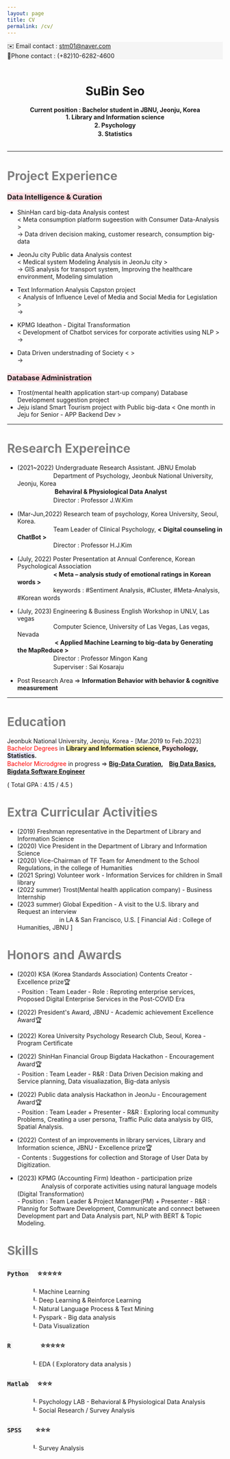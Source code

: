 ```yaml
---
layout: page
title: CV
permalink: /cv/
---
```

<div style="background-color: #F5F5F5">
 ✉️ Email contact : <u> stm01@naver.com </u><br></div>   
<div style="background-color: #F5F5F5"> 
📱Phone contact : (+82)10-6282-4600 </div>     
&nbsp;  

# <center> SuBin Seo </center>  
  
<center><strong> Current position : Bachelor student in JBNU, Jeonju, Korea </strong> </center>   
<center><strong> 1. Library and Information science</strong> </center>    
<center><strong> 2. Psychology　　　　　　　　　</strong> </center>    
<center><strong> 3. Statistics　　　　　　　　　　</strong> </center>    
&nbsp;            

-----

# <span style="color:gray"> Project Experience </span> 
### <span style="background-color:#ffdce0"> Data Intelligence & Curation </span>
  + ShinHan card big-data Analysis contest   
     < Meta consumption platform sugeestion with Consumer Data-Analysis >  
     -> Data driven decision making, customer research, consumption big-data  
      
  + JeonJu city Public data Analysis contest  
     < Medical system Modeling Analysis in JeonJu city >  
      -> GIS analysis for transport system, Improving the healthcare environment, Modeling simulation   

  + Text Information Analysis Capston project    
     < Analysis of Influence Level of Media and Social Media for Legislation >   
     ->   

  + KPMG Ideathon - Digital Transformation   
     < Development of Chatbot services for corporate activities using NLP >   
     ->     

  + Data Driven understnading of Society 
      < >  
     ->    

### <span style="background-color:#ffdce0"> Database Administration </span>   
  + Trost(mental health application start-up company) Database Development suggestion project  
  + Jeju island Smart Tourism project with Public big-data  < One month in Jeju for Senior - APP Backend Dev >   


-----
# <span style="color:gray"> Research Expereince </span>

- (2021~2022) Undergraduate Research Assistant. JBNU Emolab  
　　　　　　Department of Psychology, Jeonbuk National University, Jeonju, Korea   
　　　　　　<strong> Behaviral & Physiological Data Analyst </strong>  
　　　　　　Director : Professor J.W.Kim     

- (Mar-Jun,2022) Research team of psychology, Korea University, Seoul, Korea.   
　　　　　　Team Leader of Clinical Psychology, <strong> < Digital counseling in ChatBot > </strong>   
　　　　　　Director : Professor H.J.Kim    

- (July, 2022) Poster Presentation at Annual Conference, Korean Psychological Association    
　　　　　　<strong>< Meta – analysis study of emotional ratings in Korean words ></strong>     
　　　　　　keywords : #Sentiment Analysis, #Cluster, #Meta-Analysis, #Korean words    

- (July, 2023) Engineering & Business English Workshop in UNLV, Las vegas    
　　　　　　Computer Science, University of Las Vegas, Las vegas, Nevada  
　　　　　　<strong> < Applied Machine Learning to big-data by Generating the MapReduce ></strong>     
　　　　　　Director : Professor Mingon Kang    
　　　　　　Superviser : Sai Kosaraju   

- Post Research Area => **Information Behavior with behavior & cognitive measurement**  

-----
# <span style="color:gray"> Education </span>  
Jeonbuk National University, Jeonju, Korea - [Mar.2019 to Feb.2023]       
<span style="color:red">Bachelor Degrees</span> in **<span style="background-color:#fff5b1">Library and Information science</span>, <span style="background-color:#FFE6E6">Psychology</span>, <span style="background-color:#E6E6FA">Statistics</span>.**      
<span style="color:red">Bachelor Microdgree</span> in progress => <strong> <u>Big-Data Curation</u>,　<u>Big Data Basics</u>,　<u>Bigdata Software Engineer</u></strong>    
    
( Total GPA : 4.15 / 4.5 )  
   
#  <span style="color:gray"> Extra Curricular Activities  </span>   
- (2019) Freshman representative in the Department of Library and Information Science  
- (2020) Vice President in the Department of Library and Information Science  
- (2020) Vice-Chairman of TF Team for Amendment to the School Regulations, in the college of Humanities   
- (2021 Spring) Volunteer work -  Information Services for children in Small library   
- (2022 summer) Trost(Mental health application company) - Business Internship   
- (2023 summer) Global Expedition - A visit to the U.S. library and Request an interview    
　　　　　　　in LA & San Francisco, U.S. [ Financial Aid : College of Humanities, JBNU ]   
  
  
# <span style="color:gray"> Honors and Awards </span>  
  
- (2020) KSA (Korea Standards Association) Contents Creator - Excellence prize🏆     
         - Position : Team Leader 
         - Role : Reproting enterprise services, Proposed Digital Enterprise Services in the Post-COVID Era
         
- (2022) President's Award, JBNU - Academic achievement Excellence Award🏆     
  
- (2022) Korea University Psychology Research Club, Seoul, Korea - Program Certificate    
  
- (2022) ShinHan Financial Group Bigdata Hackathon - Encouragement Award🏆   
         - Position : Team Leader 
         - R&R  : Data Driven Decision making and Service planning, Data visualiazation, Big-data anlysis        
          
- (2022) Public data analysis Hackathon in JeonJu - Encouragement Award🏆  
         - Position : Team Leader + Presenter
         - R&R  : Exploring local community Problems, Creating a user persona, Traffic Pulic data analysis by GIS, Spatial Analysis.         
          
- (2022) Contest of an improvements in library services, Library and Information science, JBNU - Excellence prize🏆   
         - Contents : Suggestions for collection and Storage of User Data by Digitization. 
           
- (2023) KPMG (Accounting Firm) Ideathon - participation prize    
　　　　Analysis of corporate activities using natural language models (Digital Transformation)    
         - Position : Team Leader & Project Manager(PM) + Presenter
         - R&R : Plannig for Software Development, Communicate and connect between Development part and Data Analysis part, NLP with BERT & Topic Modeling.  
  
  
# <span style="color:gray"> Skills </span>
       
### <span style="background-color:#F5F5F5"> `Python` </span>　⭐️⭐️⭐️⭐️⭐️  
　　　　┖  Machine Learning   
　　　　┖  Deep Learning & Reinforce Learning  
　　　　┖  Natural Language Process & Text Mining  
　　　　┖  Pyspark - Big data analysis  
　　　　┖  Data Visualization   
   
### <span style="background-color:#F5F5F5"> `R` </span>　　　　⭐️⭐️⭐️⭐️⭐️   
　　　　┖  EDA ( Exploratory data analysis )   
        
### <span style="background-color:#F5F5F5"> `Matlab` </span>　⭐️⭐️⭐️   
　　　　┖  Psychology LAB - Behavioral & Physiological Data Analysis  
　　　　┖  Social Research / Survey Analysis   
    
### <span style="background-color:#F5F5F5"> `SPSS`</span>　　⭐️⭐️⭐️   
　　　　┖  Survey Analysis    
  